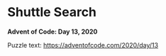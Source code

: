 # Shuttle Search

**Advent of Code: Day 13, 2020**

Puzzle text: https://adventofcode.com/2020/day/13
